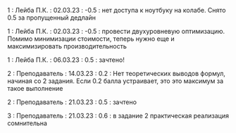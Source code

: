 1 : Лейба П.К. : 02.03.23 : -0.5 : нет доступа к ноутбуку на колабе. Снято 0.5 за пропущенный дедлайн 

1 : Лейба П.К. : 02.03.23 : -0.5 : провести двухуровневую оптимизацию. Помимо минимизации стоимости, теперь нужно еще и максимизировать производительность 

1 : Лейба П.К. : 06.03.23 : 0.5 : зачтено!

2 : Преподаватель : 14.03.23 : 0.2 : Нет теоретических выводов формул, начиная со 2 задания. Если 0.2 балла устраивает, это это максимум за такое выполнение

2 : Преподаватель : 21.03.23 : 0.5 : зачтено 

3 : Преподаватель : 21.03.23 : 0.6 : в задание 2 практическая реализация сомнительна
